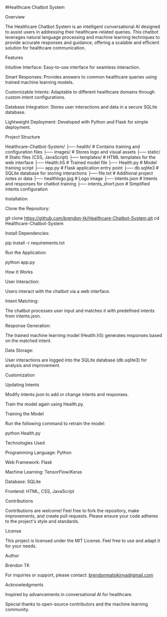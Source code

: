 #Healthcare Chatbot System

Overview

The Healthcare Chatbot System is an intelligent conversational AI designed to assist users in addressing their healthcare-related queries. This chatbot leverages natural language processing and machine learning techniques to provide accurate responses and guidance, offering a scalable and efficient solution for healthcare communication.

Features

Intuitive Interface: Easy-to-use interface for seamless interaction.

Smart Responses: Provides answers to common healthcare queries using trained machine learning models.

Customizable Intents: Adaptable to different healthcare domains through custom intent configurations.

Database Integration: Stores user interactions and data in a secure SQLite database.

Lightweight Deployment: Developed with Python and Flask for simple deployment.

Project Structure

Healthcare-Chatbot-System/
├── health/                 # Contains training and configuration files
├── images/                 # Stores logo and visual assets
├── static/                 # Static files (CSS, JavaScript)
├── templates/              # HTML templates for the web interface
├── Health.h5               # Trained model file
├── Health.py               # Model training script
├── app.py                  # Flask application entry point
├── db.sqlite3              # SQLite database for storing interactions
├── file.txt                # Additional project notes or data
├── healthlogo.jpg          # Logo image
├── intents.json            # Intents and responses for chatbot training
├── intents_short.json      # Simplified intents configuration

Installation

Clone the Repository:

git clone https://github.com/brendon-tk/Healthcare-Chatbot-System.git
cd Healthcare-Chatbot-System

Install Dependencies:

pip install -r requirements.txt

Run the Application:

python app.py



How It Works

User Interaction:

Users interact with the chatbot via a web interface.

Intent Matching:

The chatbot processes user input and matches it with predefined intents from intents.json.

Response Generation:

The trained machine learning model (Health.h5) generates responses based on the matched intent.

Data Storage:

User interactions are logged into the SQLite database (db.sqlite3) for analysis and improvement.

Customization

Updating Intents

Modify intents.json to add or change intents and responses.

Train the model again using Health.py.

Training the Model

Run the following command to retrain the model:

python Health.py

Technologies Used

Programming Language: Python

Web Framework: Flask

Machine Learning: TensorFlow/Keras

Database: SQLite

Frontend: HTML, CSS, JavaScript

Contributions

Contributions are welcome! Feel free to fork the repository, make improvements, and create pull requests. Please ensure your code adheres to the project's style and standards.

License

This project is licensed under the MIT License. Feel free to use and adapt it for your needs.

Author

Brendon TK

For inquiries or support, please contact: brendonmatsikinya@gmail.com

Acknowledgments

Inspired by advancements in conversational AI for healthcare.

Special thanks to open-source contributors and the machine learning community.

